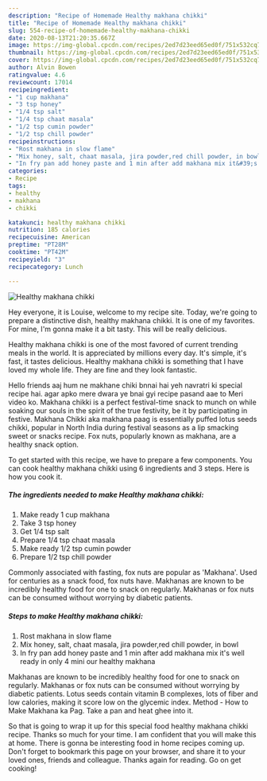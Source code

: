 ```yaml
---
description: "Recipe of Homemade Healthy makhana chikki"
title: "Recipe of Homemade Healthy makhana chikki"
slug: 554-recipe-of-homemade-healthy-makhana-chikki
date: 2020-08-13T21:20:35.667Z
image: https://img-global.cpcdn.com/recipes/2ed7d23eed65ed0f/751x532cq70/healthy-makhana-chikki-recipe-main-photo.jpg
thumbnail: https://img-global.cpcdn.com/recipes/2ed7d23eed65ed0f/751x532cq70/healthy-makhana-chikki-recipe-main-photo.jpg
cover: https://img-global.cpcdn.com/recipes/2ed7d23eed65ed0f/751x532cq70/healthy-makhana-chikki-recipe-main-photo.jpg
author: Alvin Bowen
ratingvalue: 4.6
reviewcount: 17014
recipeingredient:
- "1 cup makhana"
- "3 tsp honey"
- "1/4 tsp salt"
- "1/4 tsp chaat masala"
- "1/2 tsp cumin powder"
- "1/2 tsp chill powder"
recipeinstructions:
- "Rost makhana in slow flame"
- "Mix honey, salt, chaat masala, jira powder,red chill powder, in bowl"
- "In fry pan add honey paste and 1 min after add makhana mix it&#39;s well ready in only 4 mini our healthy makhana"
categories:
- Recipe
tags:
- healthy
- makhana
- chikki

katakunci: healthy makhana chikki 
nutrition: 185 calories
recipecuisine: American
preptime: "PT28M"
cooktime: "PT42M"
recipeyield: "3"
recipecategory: Lunch

---
```



![Healthy makhana chikki](https://img-global.cpcdn.com/recipes/2ed7d23eed65ed0f/751x532cq70/healthy-makhana-chikki-recipe-main-photo.jpg)

Hey everyone, it is Louise, welcome to my recipe site. Today, we're going to prepare a distinctive dish, healthy makhana chikki. It is one of my favorites. For mine, I'm gonna make it a bit tasty. This will be really delicious.

Healthy makhana chikki is one of the most favored of current trending meals in the world. It is appreciated by millions every day. It's simple, it's fast, it tastes delicious. Healthy makhana chikki is something that I have loved my whole life. They are fine and they look fantastic.

Hello friends aaj hum ne makhane chiki bnnai hai yeh navratri ki special recipe hai. agar apko mere dwara ye bnai gyi recipe pasand aae to Meri video ko. Makhana chikki is a perfect festival-time snack to munch on while soaking our souls in the spirit of the true festivity, be it by participating in festive. Makhana Chikki aka makhana paag is essentially puffed lotus seeds chikki, popular in North India during festival seasons as a lip smacking sweet or snacks recipe. Fox nuts, popularly known as makhana, are a healthy snack option.


To get started with this recipe, we have to prepare a few components. You can cook healthy makhana chikki using 6 ingredients and 3 steps. Here is how you cook it.

<!--inarticleads1-->

##### The ingredients needed to make Healthy makhana chikki:

1. Make ready 1 cup makhana
1. Take 3 tsp honey
1. Get 1/4 tsp salt
1. Prepare 1/4 tsp chaat masala
1. Make ready 1/2 tsp cumin powder
1. Prepare 1/2 tsp chill powder


Commonly associated with fasting, fox nuts are popular as &#39;Makhana&#39;. Used for centuries as a snack food, fox nuts have. Makhanas are known to be incredibly healthy food for one to snack on regularly. Makhanas or fox nuts can be consumed without worrying by diabetic patients. 

<!--inarticleads2-->

##### Steps to make Healthy makhana chikki:

1. Rost makhana in slow flame
1. Mix honey, salt, chaat masala, jira powder,red chill powder, in bowl
1. In fry pan add honey paste and 1 min after add makhana mix it&#39;s well ready in only 4 mini our healthy makhana


Makhanas are known to be incredibly healthy food for one to snack on regularly. Makhanas or fox nuts can be consumed without worrying by diabetic patients. Lotus seeds contain vitamin B complexes, lots of fiber and low calories, making it score low on the glycemic index. Method - How to Make Makhana ka Pag. Take a pan and heat ghee into it. 

So that is going to wrap it up for this special food healthy makhana chikki recipe. Thanks so much for your time. I am confident that you will make this at home. There is gonna be interesting food in home recipes coming up. Don't forget to bookmark this page on your browser, and share it to your loved ones, friends and colleague. Thanks again for reading. Go on get cooking!
